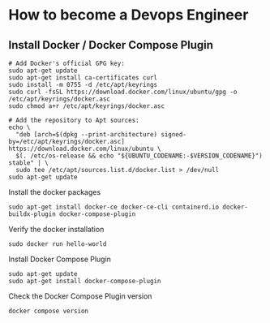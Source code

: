 # How to become a Devops Engineer

## Install Docker / Docker Compose Plugin

```
# Add Docker's official GPG key:
sudo apt-get update
sudo apt-get install ca-certificates curl
sudo install -m 0755 -d /etc/apt/keyrings
sudo curl -fsSL https://download.docker.com/linux/ubuntu/gpg -o /etc/apt/keyrings/docker.asc
sudo chmod a+r /etc/apt/keyrings/docker.asc

# Add the repository to Apt sources:
echo \
  "deb [arch=$(dpkg --print-architecture) signed-by=/etc/apt/keyrings/docker.asc] https://download.docker.com/linux/ubuntu \
  $(. /etc/os-release && echo "${UBUNTU_CODENAME:-$VERSION_CODENAME}") stable" | \
  sudo tee /etc/apt/sources.list.d/docker.list > /dev/null
sudo apt-get update
```

Install the docker packages
```
sudo apt-get install docker-ce docker-ce-cli containerd.io docker-buildx-plugin docker-compose-plugin
```

Verify the docker installation
```
sudo docker run hello-world
```

Install Docker Compose Plugin

```
sudo apt-get update
sudo apt-get install docker-compose-plugin
```

Check the Docker Compose Plugin version
```
docker compose version
```


